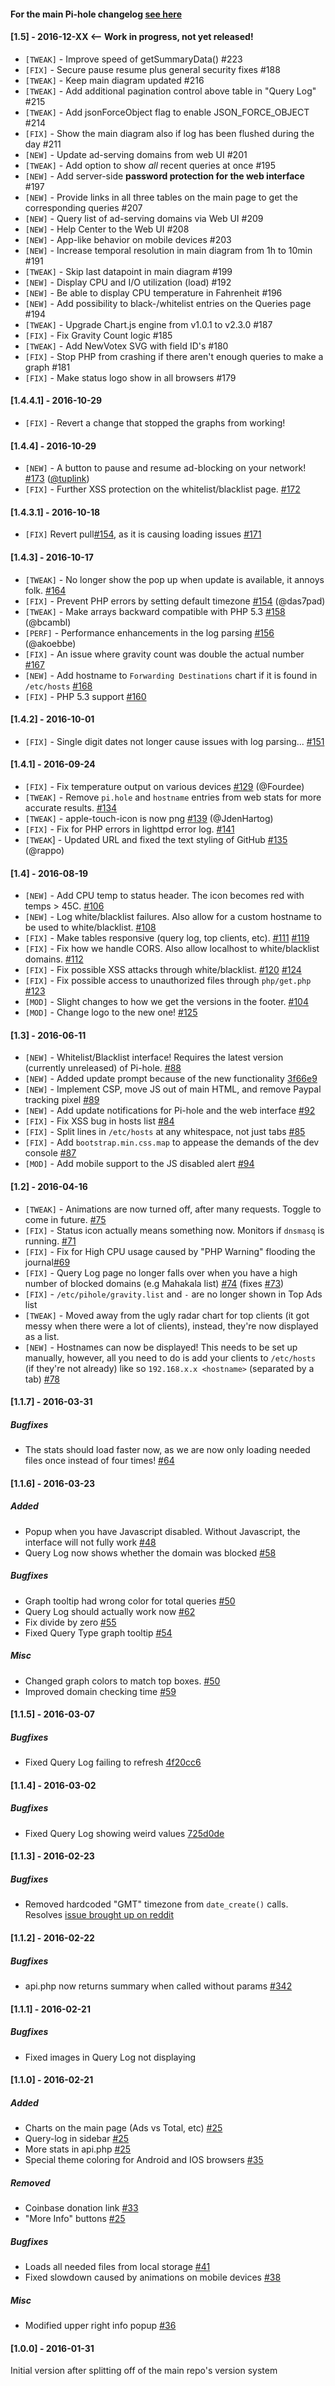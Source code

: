 #### For the main Pi-hole changelog [see here](https://github.com/pi-hole/pi-hole/wiki/Changelog)

#### [1.5] - 2016-12-XX <-- Work in progress, not yet released!
- `[TWEAK]` - Improve speed of getSummaryData() #223
- `[FIX]` - Secure pause resume plus general security fixes #188
- `[TWEAK]` - Keep main diagram updated #216
- `[TWEAK]` - Add additional pagination control above table in "Query Log" #215
- `[TWEAK]` - Add jsonForceObject flag to enable JSON_FORCE_OBJECT #214
- `[FIX]` - Show the main diagram also if log has been flushed during the day #211
- `[NEW]` - Update ad-serving domains from web UI #201
- `[TWEAK]` - Add option to show *all* recent queries at once #195
- `[NEW]` - Add server-side **password protection for the web interface** #197
- `[NEW]` - Provide links in all three tables on the main page to get the corresponding queries #207
- `[NEW]` - Query list of ad-serving domains via Web UI #209
- `[NEW]` - Help Center to the Web UI #208
- `[NEW]` - App-like behavior on mobile devices #203
- `[NEW]` - Increase temporal resolution in main diagram from 1h to 10min #191
- `[TWEAK]` - Skip last datapoint in main diagram #199
- `[NEW]` - Display CPU and I/O utilization (load) #192
- `[NEW]` - Be able to display CPU temperature in Fahrenheit #196
- `[NEW]` - Add possibility to black-/whitelist entries on the Queries page #194
- `[TWEAK]` - Upgrade Chart.js engine from v1.0.1 to v2.3.0 #187
- `[FIX]` - Fix Gravity Count logic #185
- `[TWEAK]` - Add NewVotex SVG with field ID's #180
- `[FIX]` - Stop PHP from crashing if there aren't enough queries to make a graph #181
- `[FIX]` - Make status logo show in all browsers #179

#### [1.4.4.1] - 2016-10-29
- `[FIX]` - Revert a change that stopped the graphs from working!

#### [1.4.4] - 2016-10-29
- `[NEW]` - A button to pause and resume ad-blocking on your network! [#173](https://github.com/pi-hole/AdminLTE/pull/173) ([@tuplink](https://github.com/tuplink))
- `[FIX]` - Further XSS protection on the whitelist/blacklist page. [#172](https://github.com/pi-hole/AdminLTE/pull/172)


#### [1.4.3.1] - 2016-10-18
- `[FIX]` Revert pull[#154](https://github.com/pi-hole/AdminLTE/pull/154), as it is causing loading issues [#171](https://github.com/pi-hole/AdminLTE/pull/171)

#### [1.4.3] - 2016-10-17
- `[TWEAK]` - No longer show the pop up when update is available, it annoys folk. [#164](https://github.com/pi-hole/AdminLTE/pull/164)
- `[FIX]` - Prevent PHP errors by setting default timezone [#154](https://github.com/pi-hole/AdminLTE/pull/154) (@das7pad)
- `[TWEAK]` - Make arrays backward compatible with PHP 5.3 [#158](https://github.com/pi-hole/AdminLTE/pull/158) (@bcambl)
- `[PERF]` - Performance enhancements in the log parsing [#156](https://github.com/pi-hole/AdminLTE/pull/156) (@akoebbe)
- `[FIX]` - An issue where gravity count was double the actual number [#167](https://github.com/pi-hole/AdminLTE/pull/167)
- `[NEW]` - Add hostname to `Forwarding Destinations` chart if it is found in `/etc/hosts` [#168](https://github.com/pi-hole/AdminLTE/pull/168)
- `[FIX]` - PHP 5.3 support [#160](https://github.com/pi-hole/AdminLTE/pull/160)

#### [1.4.2] - 2016-10-01
- `[FIX]` - Single digit dates not longer cause issues with log parsing... [#151](https://github.com/pi-hole/AdminLTE/pull/151)

#### [1.4.1] - 2016-09-24
- `[FIX]` - Fix temperature output on various devices [#129](https://github.com/pi-hole/AdminLTE/pull/129) (@Fourdee)
- `[TWEAK]` - Remove `pi.hole` and `hostname` entries from web stats for more accurate results. [#134](https://github.com/pi-hole/AdminLTE/pull/134)
- `[TWEAK]` - apple-touch-icon is now png [#139](https://github.com/pi-hole/AdminLTE/pull/139) (@JdenHartog)
- `[FIX]` - Fix for PHP errors in lighttpd error log. [#141](https://github.com/pi-hole/AdminLTE/pull/141)
- `[TWEAK`] - Updated URL and fixed the text styling of GitHub [#135](https://github.com/pi-hole/AdminLTE/pull/135) (@rappo)

#### [1.4] - 2016-08-19
- `[NEW]` - Add CPU temp to status header. The icon becomes red with temps > 45C. [#106](../pull/106)
- `[NEW]` - Log white/blacklist failures. Also allow for a custom hostname to be used to white/blacklist. [#108](../pull/108)
- `[FIX]` - Make tables responsive (query log, top clients, etc). [#111](../pull/111) [#119](../pull/119)
- `[FIX]` - Fix how we handle CORS. Also allow localhost to white/blacklist domains. [#112](../pull/112)
- `[FIX]` - Fix possible XSS attacks through white/blacklist. [#120](../pull/120) [#124](../pull/124)
- `[FIX]` - Fix possible access to unauthorized files through `php/get.php` [#123](../pull/123)
- `[MOD]` - Slight changes to how we get the versions in the footer. [#104](../pull/104)
- `[MOD]` - Change logo to the new one! [#125](../pull/125)

#### [1.3] - 2016-06-11
- `[NEW]` - Whitelist/Blacklist interface! Requires the latest version (currently unreleased) of Pi-hole. [#88](../pull/88)
- `[NEW]` - Added update prompt because of the new functionality [3f66e9](https://github.com/pi-hole/AdminLTE/commit/3f66e9015ab73dadf5cb8f07f3aa3fe30d678fbe)
- `[NEW]` - Implement CSP, move JS out of main HTML, and remove Paypal tracking pixel [#89](../pull/89)
- `[NEW]` - Add update notifications for Pi-hole and the web interface [#92](../pull/92)
- `[FIX]` - Fix XSS bug in hosts list [#84](../pull/84)
- `[FIX]` - Split lines in `/etc/hosts` at any whitespace, not just tabs [#85](../pull/85)
- `[FIX]` - Add `bootstrap.min.css.map` to appease the demands of the dev console [#87](../pull/87)
- `[MOD]` - Add mobile support to the JS disabled alert [#94](../pull/94)

#### [1.2] - 2016-04-16
- `[TWEAK]` - Animations are now turned off, after many requests. Toggle to come in future. [#75](../pull/75)
- `[FIX]` - Status icon actually means something now. Monitors if `dnsmasq` is running. [#71](../pull/71)
- `[FIX]` - Fix for High CPU usage caused by "PHP Warning" flooding the journal[#69](../pull/69)
- `[FIX]` - Query Log page no longer falls over when you have a high number of blocked domains (e.g Mahakala list) [#74](../pull/74) (fixes [#73](../issues/73))
- `[FIX]` - `/etc/pihole/gravity.list` and `-` are no longer shown in Top Ads list
- `[TWEAK]` - Moved away from the ugly radar chart for top clients (it got messy when there were a lot of clients), instead, they're now displayed as a list. 
- `[NEW]` - Hostnames can now be displayed! This needs to be set up manually, however, all you need to do is add your clients to `/etc/hosts` (if they're not already) like so `192.168.x.x <hostname>` (separated by a tab) [#78](../pull/78)


#### [1.1.7] - 2016-03-31
##### Bugfixes
- The stats should load faster now, as we are now only loading needed files once instead of four times! [#64](https://github.com/pi-hole/AdminLTE/pull/64)

#### [1.1.6] - 2016-03-23
##### Added
- Popup when you have Javascript disabled. Without Javascript, the interface will not fully work [#48](https://github.com/pi-hole/AdminLTE/pull/48)
- Query Log now shows whether the domain was blocked [#58](https://github.com/pi-hole/AdminLTE/pull/58)

##### Bugfixes
- Graph tooltip had wrong color for total queries [#50](https://github.com/pi-hole/AdminLTE/pull/50)
- Query Log should actually work now [#62](https://github.com/pi-hole/AdminLTE/pull/62)
- Fix divide by zero [#55](https://github.com/pi-hole/AdminLTE/issues/55)
- Fixed Query Type graph tooltip [#54](https://github.com/pi-hole/AdminLTE/issues/54)

##### Misc
- Changed graph colors to match top boxes. [#50](https://github.com/pi-hole/AdminLTE/pull/50)
- Improved domain checking time [#59](https://github.com/pi-hole/AdminLTE/pull/59)

#### [1.1.5] - 2016-03-07
##### Bugfixes
- Fixed Query Log failing to refresh [4f20cc6](https://github.com/pi-hole/AdminLTE/commit/4f20cc6627148d77f678455876f34eb9a49575b6)

#### [1.1.4] - 2016-03-02
##### Bugfixes
- Fixed Query Log showing weird values [725d0de](https://github.com/pi-hole/AdminLTE/commit/725d0de52af7fcbc159afebcd86fc8d6a8a75a3c)

#### [1.1.3] - 2016-02-23
##### Bugfixes
- Removed hardcoded "GMT" timezone from `date_create()` calls. Resolves [issue brought up on reddit](https://us.reddit.com/r/pihole/comments/46xd49/pihole_253_released/d0awwe5)

#### [1.1.2] - 2016-02-22
##### Bugfixes
- api.php now returns summary when called without params [#342](https://github.com/pi-hole/pi-hole/issues/342)

#### [1.1.1] - 2016-02-21
##### Bugfixes
- Fixed images in Query Log not displaying

#### [1.1.0] - 2016-02-21
##### Added
- Charts on the main page (Ads vs Total, etc) [#25](https://github.com/pi-hole/AdminLTE/pull/25)
- Query-log in sidebar [#25](https://github.com/pi-hole/AdminLTE/pull/25)
- More stats in api.php [#25](https://github.com/pi-hole/AdminLTE/pull/25)
- Special theme coloring for Android and IOS browsers [#35](https://github.com/pi-hole/AdminLTE/pull/35)

##### Removed
- Coinbase donation link [#33](https://github.com/pi-hole/AdminLTE/pull/33)
- "More Info" buttons [#25](https://github.com/pi-hole/AdminLTE/pull/25)

##### Bugfixes
- Loads all needed files from local storage [#41](https://github.com/pi-hole/AdminLTE/pull/41)
- Fixed slowdown caused by animations on mobile devices [#38](https://github.com/pi-hole/AdminLTE/pull/38)

##### Misc
- Modified upper right info popup [#36](https://github.com/pi-hole/AdminLTE/pull/36)

#### [1.0.0] - 2016-01-31
Initial version after splitting off of the main repo's version system
